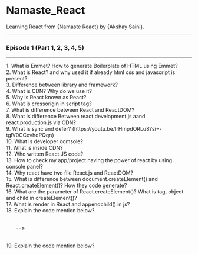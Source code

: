 # Namaste_React
Learning React from {Namaste React} by {Akshay Saini}.
<hr>
<h3>Episode 1 (Part 1, 2, 3, 4, 5)</h3><hr>
1. What is Emmet? How to generate Boilerplate of HTML using Emmet?<br />
2. What is React? and why used it if already html css and javascript is present?<br />
3. Difference between library and framework?<br />
4. What is CDN? Why do we use it?<br />
5. Why is React known as React?<br />
6. What is crossorigin in script tag?<br />
7. What is difference between React and ReactDOM?<br />
8. What is difference Between react.development.js aand react.production.js via CDN?<br />
9. What is sync and defer? (https://youtu.be/IrHmpdORLu8?si=-tglV0CCovhdPQqn)<br />
10. What is developer comsole?<br />
11. What is inside CDN?<br />
12. Who written React.JS code?<br />
13. How to check my app/project having the power of react by using console panel?<br />
14. Why react have two file React.js and ReactDOM?<br />
15. What is difference between document.createElement() and React.createElement()? How they code generate?<br />
16. What are the parameter of React.createElement()? What is tag, object and child in createElement()?<br />
17. What is render in React and appendchild() in js?<br />
18. Explain the code mention below? <br /> <br /> 
<pre>
  <script>
        const heading = document.createElement("h1");
        heading.innerHTML = "Hello World";
        const root1 = document.getElementById("root1");
        root.appendChild(heading);
  </script> -->
</pre>
<br />
19. Explain the code mention below? <br /> <br /> 
<pre>
 <script>
        const heading = React.createElement("h1", {}, "This is my first react app");
        const root = ReactDOM.createRoot(document.getElementById("root"));
        root.render(heading);
 </script>
</pre>

